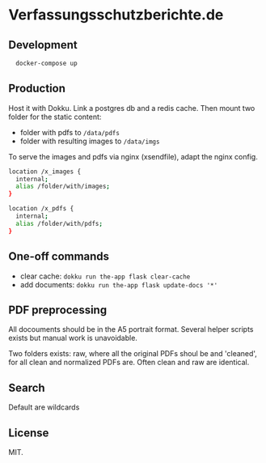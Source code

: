 # Verfassungsschutzberichte.de

## Development

```bash
  docker-compose up
```

## Production

Host it with Dokku. Link a postgres db and a redis cache. Then mount two folder for the static content:

- folder with pdfs to `/data/pdfs`
- folder with resulting images to `/data/imgs`

To serve the images and pdfs via nginx (xsendfile), adapt the nginx config.

```bash
location /x_images {
  internal;
  alias /folder/with/images;
}

location /x_pdfs {
  internal;
  alias /folder/with/pdfs;
}
```

## One-off commands

- clear cache: `dokku run the-app flask clear-cache`
- add documents: `dokku run the-app flask update-docs '*'`

## PDF preprocessing

All docouments should be in the A5 portrait format. Several helper scripts exists but manual work is unavoidable.

Two folders exists: raw, where all the original PDFs shoul be and 'cleaned', for all clean and normalized PDFs are. Often clean and raw are identical.

## Search

Default are wildcards

## License

MIT.
